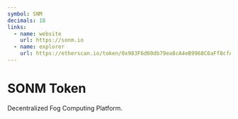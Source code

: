 ```yaml
---
symbol: SNM
decimals: 18
links:
  - name: website
    url: https://sonm.io
  - name: explorer
    url: https://etherscan.io/token/0x983F6d60db79ea8cA4eB9968C6aFf8cfA04B3c63
---
```


# SONM Token

Decentralized Fog Computing Platform.
